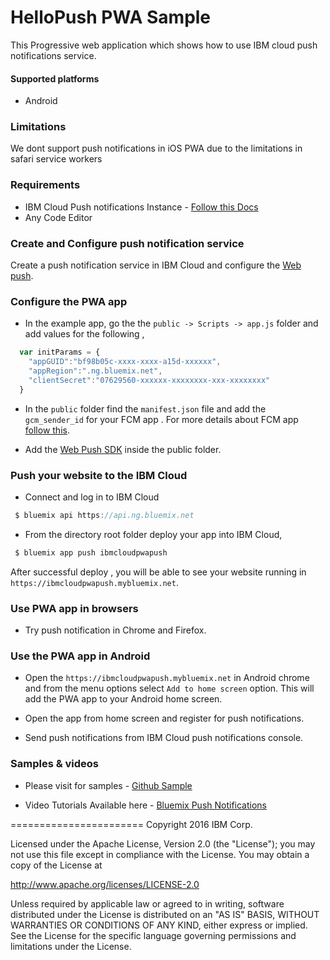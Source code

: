 # HelloPush PWA Sample

  This Progressive web application which shows how to use IBM cloud push notifications service.

#### Supported platforms

* Android
 
### Limitations 

 We dont support push notifications in iOS PWA due to the limitations in safari service workers

### Requirements 

 * IBM Cloud Push notifications Instance - [Follow this Docs](https://console.bluemix.net/docs/services/mobilepush/index.html#gettingstartedtemplate)
 * Any Code Editor

### Create and Configure push notification service
  
  Create a push notification service in IBM Cloud and configure the [Web push](https://console.bluemix.net/docs/services/mobilepush/push_step_2.html#push_step2_chromefirefox).

### Configure the PWA app

 * In the example app, go the the `public -> Scripts -> app.js` folder and add values for the following ,

  ```Javascript
    var initParams = {
      "appGUID":"bf98b05c-xxxx-xxxx-a15d-xxxxxx",
      "appRegion":".ng.bluemix.net",
      "clientSecret":"07629560-xxxxxx-xxxxxxxx-xxx-xxxxxxxx"
    }
  ```

  * In the `public` folder find the `manifest.json` file and add the `gcm_sender_id` for your FCM app . For more details about FCM app [follow this](https://console.bluemix.net/docs/services/mobilepush/push_step_1.html#push_step_1_android).

  * Add the [Web Push SDK](https://github.com/ibm-bluemix-mobile-services/bms-clientsdk-javascript-webpush) inside the public folder.

### Push your website to the IBM Cloud

  * Connect and log in to IBM Cloud
   ```Javascript
    $ bluemix api https://api.ng.bluemix.net
   ```
  * From the directory root folder deploy your app into IBM Cloud,
   ```Javascript
    $ bluemix app push ibmcloudpwapush
   ```

   After successful deploy , you will be able to see your website running in `https://ibmcloudpwapush.mybluemix.net`. 

### Use PWA app in browsers

  * Try push notification in Chrome and Firefox.
  
### Use the PWA app in Android

 * Open the `https://ibmcloudpwapush.mybluemix.net` in Android chrome and from the menu options select `Add to home screen` option. This will add the PWA app to your Android home screen.

 * Open the app from home screen and register for push notifications.

 * Send push notifications from IBM Cloud push notifications console.



### Samples & videos

* Please visit for samples - [Github Sample](https://github.com/ibm-bluemix-mobile-services/bms-samples-android-hellopush)

* Video Tutorials Available here - [Bluemix Push Notifications](https://www.youtube.com/channel/UCRr2Wou-z91fD6QOYtZiHGA)

=======================
Copyright 2016 IBM Corp.

Licensed under the Apache License, Version 2.0 (the "License");
you may not use this file except in compliance with the License.
You may obtain a copy of the License at

http://www.apache.org/licenses/LICENSE-2.0

Unless required by applicable law or agreed to in writing, software
distributed under the License is distributed on an "AS IS" BASIS,
WITHOUT WARRANTIES OR CONDITIONS OF ANY KIND, either express or implied.
See the License for the specific language governing permissions and
limitations under the License.

